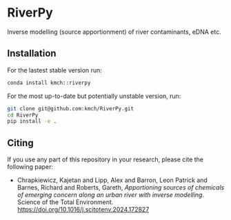 # RiverPy
Inverse modelling (source apportionment) of river contaminants, eDNA etc.

## Installation
For the lastest stable version run:
```bash
conda install kmch::riverpy
```

For the most up-to-date but potentially unstable version, run:
```bash
git clone git@github.com:kmch/RiverPy.git
cd RiverPy
pip install -e .
```

## Citing
If you use any part of this repository in your research, please cite the following paper:

-  Chrapkiewicz, Kajetan and Lipp, Alex and Barron, Leon Patrick and Barnes, Richard and Roberts, Gareth, *Apportioning sources of chemicals of emerging concern along an urban river with inverse modelling*. Science of the Total Environment. https://doi.org/10.1016/j.scitotenv.2024.172827
